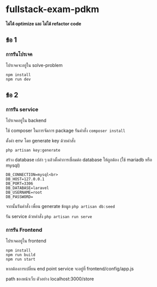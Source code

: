 # fullstack-exam-pdkm

#### ไม่ได้ optimize และ ไม่ได้ refactor code

## ข้อ 1
### การรันโปรเจค
โปรเจคจะอยู่ใน solve-problem

```
npm install
npm run dev
```


## ข้อ 2
### การรัน service

โปรเจคอยู่ใน backend

ใช้ composer ในการจัดการ package รันคำสั่ง `composer install`

ตั้งค่า env โดย generate key ด้วยคำสั่ง

`php artisan key:generate`

สร้าง database เปล่า ๆ แล้วตั้งค่าการเชื่อมต่อ database ให้ถูกต้อง (ใช้ mariadb หรือ mysql)

```
DB_CONNECTION=mysql<br>
DB_HOST=127.0.0.1
DB_PORT=3306
DB_DATABASE=laravel
DB_USERNAME=root
DB_PASSWORD=
```

จากนั้นรันคำสั่ง เพื่อน generate ข้อมูล
`php artisan db:seed`

รัน service ด้วยคำสั่ง
`php artisan run serve`

### การรัน Frontend

โปรเจคอยู่ใน frontend

```
npm install
npm run build
npm run start
```

หากต้องการเปลี่ยน end point service จะอยู่ที่ frontend/config/app.js

path ของหน้าเว็บ ตัวอย่าง localhost:3000/store
